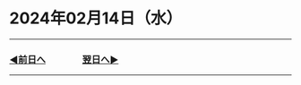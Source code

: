 # 2024年02月14日（水）

---

### [◀️前日へ](https://github.com/yuasys/chatty-journal/blob/main/2024/02/2024-02-13.md)&emsp;&emsp;&emsp;&emsp;[翌日へ▶️](https://github.com/yuasys/chatty-journal/blob/main/2024/02/2024-02-15.md)

---

